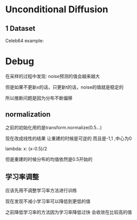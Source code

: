 # Unconditional Diffusion

## 1 Dataset

Celeb64 example: 





# Debug

在采样的过程中发现: noise预测的值会越来越大 

但是如果不更新x的话，只更新t的话，noise的值就是稳定的

所以推断问题是因为分布不断偏移



## normalization

之前的初始化用的是transform.normalize(0.5...)

现在改成线性的结果 让重建的时候是可逆的 而且是-1,1 ,中心为0

lambda: x: (x-0.5)/2

但是重建的时候分布的均值依然是0.5开始的 



## 学习率调整

应该先用不调整学习率方法进行训练

现在发现不减小学习率可以降低到更低的值

之前降低学习率的方法因为学习率降低过快 会收敛在比较高的值





